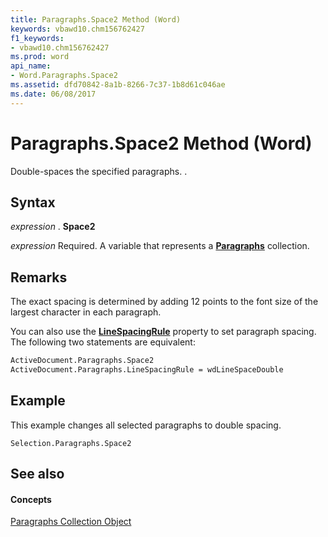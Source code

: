 ```yaml
---
title: Paragraphs.Space2 Method (Word)
keywords: vbawd10.chm156762427
f1_keywords:
- vbawd10.chm156762427
ms.prod: word
api_name:
- Word.Paragraphs.Space2
ms.assetid: dfd70842-8a1b-8266-7c37-1b8d61c046ae
ms.date: 06/08/2017
---
```



# Paragraphs.Space2 Method (Word)

Double-spaces the specified paragraphs. .


## Syntax

 _expression_ . **Space2**

 _expression_ Required. A variable that represents a **[Paragraphs](paragraphs-object-word.md)** collection.


## Remarks

The exact spacing is determined by adding 12 points to the font size of the largest character in each paragraph.

You can also use the **[LineSpacingRule](paragraphs-linespacingrule-property-word.md)** property to set paragraph spacing. The following two statements are equivalent:




```vb
ActiveDocument.Paragraphs.Space2 
ActiveDocument.Paragraphs.LineSpacingRule = wdLineSpaceDouble
```


## Example

This example changes all selected paragraphs to double spacing.


```
Selection.Paragraphs.Space2
```


## See also


#### Concepts


[Paragraphs Collection Object](paragraphs-object-word.md)

